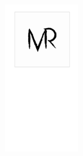 <p align="center">
  <a href="http://nestjs.com/" target="blank"><img src="./images/Picsart_23-06-18_12-20-40-424.svg" width="200" alt="Nest Logo" /></a>
</p>